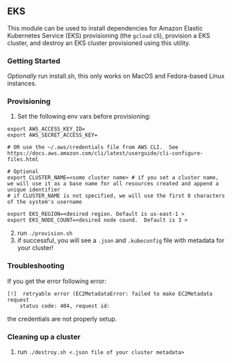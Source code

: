 ## EKS

This module can be used to install dependencies for Amazon Elastic Kubernetes Service (EKS) provisioning (the `gcloud` cli), provision a EKS cluster, and destroy an EKS cluster provisioned using this utility.  

### Getting Started
*Optionally* run install.sh, this only works on MacOS and Fedora-based Linux instances.  

### Provisioning
1. Set the following env vars before provisioning:

```
export AWS_ACCESS_KEY_ID=
export AWS_SECRET_ACCESS_KEY=

# OR use the ~/.aws/credentials file from AWS CLI.  See https://docs.aws.amazon.com/cli/latest/userguide/cli-configure-files.html

# Optional
export CLUSTER_NAME=<some cluster name> # if you set a cluster name, we will use it as a base name for all resources created and append a unique identifier
# if CLUSTER_NAME is not specified, we will use the first 8 characters of the system's username

export EKS_REGION=<desired region. Default is us-east-1 >
export EKS_NODE_COUNT=<desired node cound.  Default is 3 >

```

2. run `./provision.sh`
3. if successful, you will see a `.json` and `.kubeconfig` file with metadata for your cluster!

### Troubleshooting
If you get the error following error:
```
[!]  retryable error (EC2MetadataError: failed to make EC2Metadata request
	status code: 404, request id:
```
the credentials are not properly setup.

### Cleaning up a cluster
1. run `./destroy.sh <.json file of your cluster metadata>`
